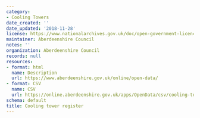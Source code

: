 ```yaml
---
category:
- Cooling Towers
date_created: ''
date_updated: '2018-11-28'
license: https://www.nationalarchives.gov.uk/doc/open-government-licence/version/3/
maintainer: Aberdeenshire Council
notes: ''
organization: Aberdeenshire Council
records: null
resources:
- format: html
  name: Description
  url: https://www.aberdeenshire.gov.uk/online/open-data/
- format: CSV
  name: CSV
  url: https://online.aberdeenshire.gov.uk/apps/OpenData/csv/cooling-towers-register.csv
schema: default
title: Cooling tower register
---
```

